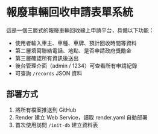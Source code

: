 # 報廢車輛回收申請表單系統

這是一個三層式的報廢車輛回收線上申請平台，具備以下功能：

- 使用者輸入車主、車種、車牌、預計回收時間等資料
- 第二層填寫聯絡電話、地點、是否申請政府獎勵金
- 第三層確認所有資訊後送出
- 後台管理介面（admin / 1234）可查看所有申請紀錄
- 可查詢 `/records` JSON 資料

## 部署方式

1. 將所有檔案推送到 GitHub
2. Render 建立 Web Service，讀取 render.yaml 自動部署
3. 首次使用訪問 `/init-db` 建立資料表

